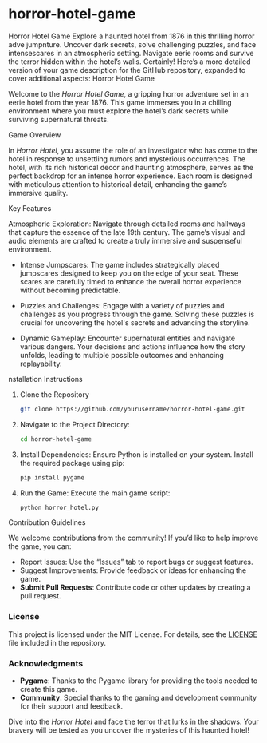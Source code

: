# horror-hotel-game
Horror Hotel Game Explore a haunted hotel from 1876 in this thrilling horror adve jumpnture. Uncover dark secrets, solve challenging puzzles, and face intensescares in an atmospheric setting. Navigate eerie rooms and survive the terror hidden within the hotel’s walls.
Certainly! Here’s a more detailed version of your game description for the GitHub repository, expanded to cover additional aspects:
Horror Hotel Game

Welcome to the *Horror Hotel Game*, a gripping horror adventure set in an eerie hotel from the year 1876. This game immerses you in a chilling environment where you must explore the hotel’s dark secrets while surviving supernatural threats.

Game Overview

In *Horror Hotel*, you assume the role of an investigator who has come to the hotel in response to unsettling rumors and mysterious occurrences. The hotel, with its rich historical decor and haunting atmosphere, serves as the perfect backdrop for an intense horror experience. Each room is designed with meticulous attention to historical detail, enhancing the game’s immersive quality.

 Key Features

Atmospheric Exploration: Navigate through detailed rooms and hallways that capture the essence of the late 19th century. The game’s visual and audio elements are crafted to create a truly immersive and suspenseful environment.

- Intense Jumpscares: The game includes strategically placed jumpscares designed to keep you on the edge of your seat. These scares are carefully timed to enhance the overall horror experience without becoming predictable.

- Puzzles and Challenges: Engage with a variety of puzzles and challenges as you progress through the game. Solving these puzzles is crucial for uncovering the hotel's secrets and advancing the storyline.

- Dynamic Gameplay: Encounter supernatural entities and navigate various dangers. Your decisions and actions influence how the story unfolds, leading to multiple possible outcomes and enhancing replayability.

nstallation Instructions

1. Clone the Repository
   ```bash
   git clone https://github.com/yourusername/horror-hotel-game.git
   ```

2. Navigate to the Project Directory:
   ```bash
   cd horror-hotel-game
   ```

3. Install Dependencies:
   Ensure Python is installed on your system. Install the required package using pip:
   ```bash
   pip install pygame
   ```

4. Run the Game:
   Execute the main game script:
   ```bash
   python horror_hotel.py
   ```

 Contribution Guidelines

We welcome contributions from the community! If you’d like to help improve the game, you can:

- Report Issues: Use the “Issues” tab to report bugs or suggest features.
- Suggest Improvements: Provide feedback or ideas for enhancing the game.
- **Submit Pull Requests**: Contribute code or other updates by creating a pull request.

### License

This project is licensed under the MIT License. For details, see the [LICENSE](LICENSE) file included in the repository.

### Acknowledgments

- **Pygame**: Thanks to the Pygame library for providing the tools needed to create this game.
- **Community**: Special thanks to the gaming and development community for their support and feedback.

Dive into the *Horror Hotel* and face the terror that lurks in the shadows. Your bravery will be tested as you uncover the mysteries of this haunted hotel!

